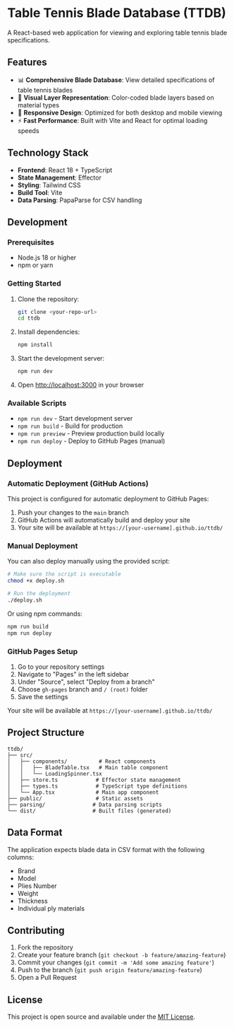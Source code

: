 # Table Tennis Blade Database (TTDB)

A React-based web application for viewing and exploring table tennis blade specifications.

## Features

- 📊 **Comprehensive Blade Database**: View detailed specifications of table tennis blades
- 🎨 **Visual Layer Representation**: Color-coded blade layers based on material types
- 📱 **Responsive Design**: Optimized for both desktop and mobile viewing
- ⚡ **Fast Performance**: Built with Vite and React for optimal loading speeds

## Technology Stack

- **Frontend**: React 18 + TypeScript
- **State Management**: Effector
- **Styling**: Tailwind CSS
- **Build Tool**: Vite
- **Data Parsing**: PapaParse for CSV handling

## Development

### Prerequisites

- Node.js 18 or higher
- npm or yarn

### Getting Started

1. Clone the repository:

   ```bash
   git clone <your-repo-url>
   cd ttdb
   ```

2. Install dependencies:

   ```bash
   npm install
   ```

3. Start the development server:

   ```bash
   npm run dev
   ```

4. Open [http://localhost:3000](http://localhost:3000) in your browser

### Available Scripts

- `npm run dev` - Start development server
- `npm run build` - Build for production
- `npm run preview` - Preview production build locally
- `npm run deploy` - Deploy to GitHub Pages (manual)

## Deployment

### Automatic Deployment (GitHub Actions)

This project is configured for automatic deployment to GitHub Pages:

1. Push your changes to the `main` branch
2. GitHub Actions will automatically build and deploy your site
3. Your site will be available at `https://[your-username].github.io/ttdb/`

### Manual Deployment

You can also deploy manually using the provided script:

```bash
# Make sure the script is executable
chmod +x deploy.sh

# Run the deployment
./deploy.sh
```

Or using npm commands:

```bash
npm run build
npm run deploy
```

### GitHub Pages Setup

1. Go to your repository settings
2. Navigate to "Pages" in the left sidebar
3. Under "Source", select "Deploy from a branch"
4. Choose `gh-pages` branch and `/ (root)` folder
5. Save the settings

Your site will be available at `https://[your-username].github.io/ttdb/`

## Project Structure

```
ttdb/
├── src/
│   ├── components/          # React components
│   │   ├── BladeTable.tsx   # Main table component
│   │   └── LoadingSpinner.tsx
│   ├── store.ts            # Effector state management
│   ├── types.ts            # TypeScript type definitions
│   └── App.tsx             # Main app component
├── public/                 # Static assets
├── parsing/               # Data parsing scripts
└── dist/                  # Built files (generated)
```

## Data Format

The application expects blade data in CSV format with the following columns:

- Brand
- Model
- Plies Number
- Weight
- Thickness
- Individual ply materials

## Contributing

1. Fork the repository
2. Create your feature branch (`git checkout -b feature/amazing-feature`)
3. Commit your changes (`git commit -m 'Add some amazing feature'`)
4. Push to the branch (`git push origin feature/amazing-feature`)
5. Open a Pull Request

## License

This project is open source and available under the [MIT License](LICENSE).
